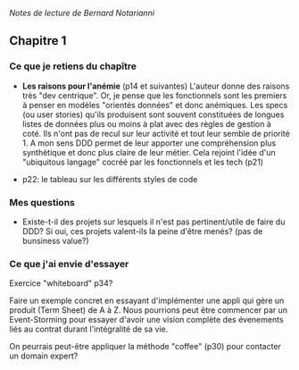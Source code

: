 *Notes de lecture de Bernard Notarianni*

## Chapitre 1

### Ce que je retiens du chapître

- **Les raisons pour l'anémie** (p14 et suivantes) L'auteur donne des raisons très "dev centrique". Or, je pense
que les fonctionnels sont les premiers à penser en modèles "orientés données" et donc anémiques. 
Les specs (ou user stories) qu'ils produisent sont souvent constituées de longues listes de données plus ou moins à plat
avec des règles de gestion à coté. Ils n'ont pas de recul sur leur activité et tout leur semble de priorité 1. A mon sens
DDD permet de leur apporter une compréhension plus synthètique et donc plus claire de leur métier. Cela rejoint
l'idée d'un "ubiquitous langage" cocréé par les fonctionnels et les tech (p21)

- p22: le tableau sur les différents styles de code

### Mes questions
- Existe-t-il des projets sur lesquels il n'est pas pertinent/utile de faire du DDD? Si oui, ces projets valent-ils la peine d'être menés? (pas de bunsiness value?)

### Ce que j'ai envie d'essayer

Exercice "whiteboard" p34?

Faire un exemple concret en essayant d'implémenter une appli qui gère un produit (Term Sheet) de A à Z.
Nous pourrions peut être commencer par un Event-Storming pour essayer d'avoir une vision complète
des évenements liés au contrat durant l'intégralité de sa vie. 

On peurrais peut-être appliquer la méthode "coffee" (p30) pour contacter un domain expert?



